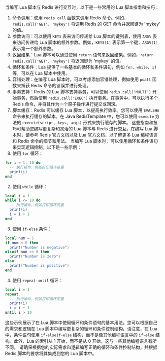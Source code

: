 当编写 Lua 脚本与 Redis 进行交互时，以下是一些常用的 Lua 脚本指南和技巧：
1. 命令调用：使用 `redis.call` 函数来调用 Redis 命令。例如，`redis.call('GET', 'mykey')` 将调用 Redis 的 GET 命令并返回键为 'mykey' 的值。
2. 参数访问：可以使用 `KEYS` 表来访问传递给 Lua 脚本的键列表，使用 `ARGV` 表来访问传递给 Lua 脚本的额外参数。例如，`KEYS[1]` 表示第一个键，`ARGV[1]` 表示第一个额外参数。
3. 返回结果：Lua 脚本可以通过使用 `return` 语句来返回结果。例如，`return redis.call('GET', 'mykey')` 将返回键为 'mykey' 的值。
4. 循环和条件：Lua 提供了一些基本的循环和条件语句，例如 `for`、`while`、`if` 等，可以在 Lua 脚本中使用。
5. 容错处理：在编写 Lua 脚本时，可以考虑添加容错处理，例如使用 `pcall` 函数来捕获 Redis 命令的错误并进行处理。
6. 事务支持：Redis 的 Lua 脚本支持事务，可以使用 `redis.call('MULTI')` 开始事务，然后使用 `redis.call('EXEC')` 执行事务。在事务中，可以执行多个 Redis 命令，并将其作为一个原子操作进行提交或回滚。
7. 脚本缓存：Redis 可以缓存 Lua 脚本，以提高执行效率。您可以使用 `EVALSHA` 命令来执行缓存的脚本。在 Java RedisTemplate 中，您可以使用 `execute` 方法的 `execute(script, keys, args)` 形式来执行缓存的脚本。
这些指南和技巧可帮助您编写更复杂和灵活的 Lua 脚本与 Redis 进行交互。在编写 Lua 脚本时，请参考 Redis 官方文档以及 Lua 官方文档，以了解更多 Lua 编程语言和 Redis 命令的细节和用法。
当编写 Lua 脚本时，可以使用循环和条件语句来实现逻辑控制。以下是一些示例：
1. 使用 `for` 循环：
```lua
for i = 1, 10 do
  -- 执行操作，例如打印循环变量
  print(i)
end
```
2. 使用 `while` 循环：
```lua
local i = 1
while i <= 10 do
  -- 执行操作，例如打印循环变量
  print(i)
  i = i + 1
end
```
3. 使用 `if-else` 条件：
```lua
local num = 5
if num < 0 then
  print("Number is negative")
elseif num == 0 then
  print("Number is zero")
else
  print("Number is positive")
end
```
4. 使用 `repeat-until` 循环：
```lua
local i = 1
repeat
  -- 执行操作，例如打印循环变量
  print(i)
  i = i + 1
until i > 10
```
这些示例展示了在 Lua 脚本中使用循环和条件语句的基本用法。您可以根据自己的需求和逻辑在 Lua 脚本中编写更复杂的循环和条件控制结构。请注意，在 Lua 中，条件语句使用 `if-elseif-else` 结构，而不是像其他编程语言中的 `if-else` 结构。此外，Lua 的索引从 1 开始，而不是从 0 开始，这与一些其他编程语言有所不同。
请确保根据您的实际需求和逻辑编写正确的循环和条件控制结构，并根据 Redis 脚本的要求将其集成到您的 Lua 脚本中。